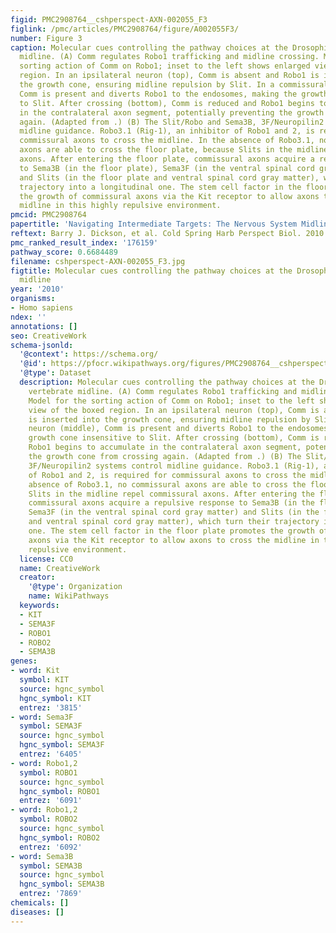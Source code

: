 ```yaml
---
figid: PMC2908764__cshperspect-AXN-002055_F3
figlink: /pmc/articles/PMC2908764/figure/A002055F3/
number: Figure 3
caption: Molecular cues controlling the pathway choices at the Drosophila and vertebrate
  midline. (A) Comm regulates Robo1 trafficking and midline crossing. Model for the
  sorting action of Comm on Robo1; inset to the left shows enlarged view of the boxed
  region. In an ipsilateral neuron (top), Comm is absent and Robo1 is inserted into
  the growth cone, ensuring midline repulsion by Slit. In a commissural neuron (middle),
  Comm is present and diverts Robo1 to the endosomes, making the growth cone insensitive
  to Slit. After crossing (bottom), Comm is reduced and Robo1 begins to accumulate
  in the contralateral axon segment, potentially preventing the growth cone from crossing
  again. (Adapted from .) (B) The Slit/Robo and Sema3B, 3F/Neuropilin2 systems control
  midline guidance. Robo3.1 (Rig-1), an inhibitor of Robo1 and 2, is required for
  commissural axons to cross the midline. In the absence of Robo3.1, no commissural
  axons are able to cross the floor plate, because Slits in the midline repel commissural
  axons. After entering the floor plate, commissural axons acquire a repulsive response
  to Sema3B (in the floor plate), Sema3F (in the ventral spinal cord gray matter)
  and Slits (in the floor plate and ventral spinal cord gray matter), which turn their
  trajectory into a longitudinal one. The stem cell factor in the floor plate promotes
  the growth of commissural axons via the Kit receptor to allow axons to cross the
  midline in this highly repulsive environment.
pmcid: PMC2908764
papertitle: 'Navigating Intermediate Targets: The Nervous System Midline.'
reftext: Barry J. Dickson, et al. Cold Spring Harb Perspect Biol. 2010 Aug;2(8):a002055.
pmc_ranked_result_index: '176159'
pathway_score: 0.6684489
filename: cshperspect-AXN-002055_F3.jpg
figtitle: Molecular cues controlling the pathway choices at the Drosophila and vertebrate
  midline
year: '2010'
organisms:
- Homo sapiens
ndex: ''
annotations: []
seo: CreativeWork
schema-jsonld:
  '@context': https://schema.org/
  '@id': https://pfocr.wikipathways.org/figures/PMC2908764__cshperspect-AXN-002055_F3.html
  '@type': Dataset
  description: Molecular cues controlling the pathway choices at the Drosophila and
    vertebrate midline. (A) Comm regulates Robo1 trafficking and midline crossing.
    Model for the sorting action of Comm on Robo1; inset to the left shows enlarged
    view of the boxed region. In an ipsilateral neuron (top), Comm is absent and Robo1
    is inserted into the growth cone, ensuring midline repulsion by Slit. In a commissural
    neuron (middle), Comm is present and diverts Robo1 to the endosomes, making the
    growth cone insensitive to Slit. After crossing (bottom), Comm is reduced and
    Robo1 begins to accumulate in the contralateral axon segment, potentially preventing
    the growth cone from crossing again. (Adapted from .) (B) The Slit/Robo and Sema3B,
    3F/Neuropilin2 systems control midline guidance. Robo3.1 (Rig-1), an inhibitor
    of Robo1 and 2, is required for commissural axons to cross the midline. In the
    absence of Robo3.1, no commissural axons are able to cross the floor plate, because
    Slits in the midline repel commissural axons. After entering the floor plate,
    commissural axons acquire a repulsive response to Sema3B (in the floor plate),
    Sema3F (in the ventral spinal cord gray matter) and Slits (in the floor plate
    and ventral spinal cord gray matter), which turn their trajectory into a longitudinal
    one. The stem cell factor in the floor plate promotes the growth of commissural
    axons via the Kit receptor to allow axons to cross the midline in this highly
    repulsive environment.
  license: CC0
  name: CreativeWork
  creator:
    '@type': Organization
    name: WikiPathways
  keywords:
  - KIT
  - SEMA3F
  - ROBO1
  - ROBO2
  - SEMA3B
genes:
- word: Kit
  symbol: KIT
  source: hgnc_symbol
  hgnc_symbol: KIT
  entrez: '3815'
- word: Sema3F
  symbol: SEMA3F
  source: hgnc_symbol
  hgnc_symbol: SEMA3F
  entrez: '6405'
- word: Robo1,2
  symbol: ROBO1
  source: hgnc_symbol
  hgnc_symbol: ROBO1
  entrez: '6091'
- word: Robo1,2
  symbol: ROBO2
  source: hgnc_symbol
  hgnc_symbol: ROBO2
  entrez: '6092'
- word: Sema3B
  symbol: SEMA3B
  source: hgnc_symbol
  hgnc_symbol: SEMA3B
  entrez: '7869'
chemicals: []
diseases: []
---
```

